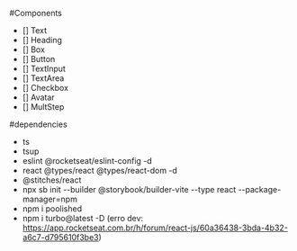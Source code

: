 #Components

- [] Text
- [] Heading
- [] Box
- [] Button
- [] TextInput
- [] TextArea
- [] Checkbox
- [] Avatar
- [] MultStep


#dependencies
- ts
- tsup
- eslint @rocketseat/eslint-config -d
- react @types/react @types/react-dom -d
- @stitches/react
- npx sb init --builder @storybook/builder-vite --type react --package-manager=npm
- npm i poolished
- npm i turbo@latest -D (erro dev: https://app.rocketseat.com.br/h/forum/react-js/60a36438-3bda-4b32-a6c7-d795610f3be3) 

